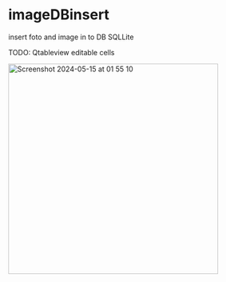 # imageDBinsert
insert foto and image in to DB SQLLite 

TODO: Qtableview editable cells

<img width="420" alt="Screenshot 2024-05-15 at 01 55 10" src="https://github.com/dmytra/imageDBinsert/assets/105235692/14ae0356-f203-40a7-b72a-67d623749c4a">
